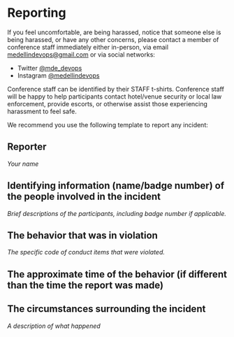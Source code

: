 # Reporting

If you feel uncomfortable, are being harassed, notice that someone else is being harassed, or have
any other concerns, please contact a member of conference staff immediately either in-person, via email [medellindevops@gmail.com](mailto://medellindevops@gmail.com) or via social networks:
- Twitter [@mde_devops](https://twitter.com/mde_devops)
- Instagram [@medellindevops](https://www.instagram.com/medellindevops)

Conference staff can be identified by their STAFF t-shirts. Conference staff will be happy to help participants contact hotel/venue security or local law enforcement, provide escorts, or otherwise assist those experiencing harassment to feel safe.

We recommend you use the following template to report any incident:

## Reporter

_Your name_

## Identifying information (name/badge number) of the people involved in the incident

_Brief descriptions of the participants, including badge number if applicable._

## The behavior that was in violation

_The specific code of conduct items that were violated._

## The approximate time of the behavior (if different than the time the report was made)

## The circumstances surrounding the incident

_A description of what happened_

